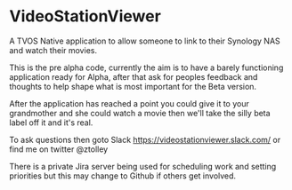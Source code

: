 # VideoStationViewer
A TVOS Native application to allow someone to link to their Synology NAS and watch their movies.

This is the pre alpha code, currently the aim is to have a barely functioning application ready for Alpha, after that ask for peoples feedback and thoughts to help shape what is most important for the Beta version.

After the application has reached a point you could give it to your grandmother and she could watch a movie then we'll take the silly beta label off it and it's real.

To ask questions then goto Slack https://videostationviewer.slack.com/ or find me on twitter @ztolley



There is a private Jira server being used for scheduling work and setting priorities but this may change to Github if others get involved.
